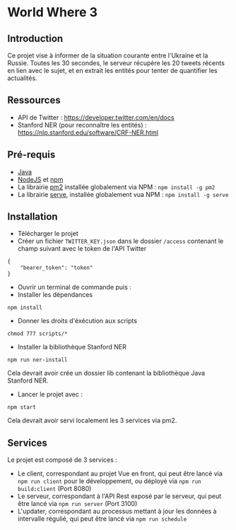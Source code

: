 # World Where 3

## Introduction

Ce projet vise à informer de la situation courante entre l'Ukraine et la Russie.
Toutes les 30 secondes, le serveur récupère les 20 tweets récents en lien avec le sujet, et en extrait les entités pour tenter de quantifier les actualités.

## Ressources
- API de Twitter : https://developer.twitter.com/en/docs
- Stanford NER (pour reconnaître les entités) : https://nlp.stanford.edu/software/CRF-NER.html

## Pré-requis
- <a href="https://www.java.com">Java</a>
- <a href="https://nodejs.org">NodeJS</a> et <a href="https://www.npmjs.com">npm</a>
- La librairie <a href="https://www.npmjs.com/package/pm2">pm2</a> installée globalement via NPM : `npm install -g pm2`
- La librairie <a href="https://www.npmjs.com/package/serve">serve</a>, installée globalement vua NPM : `npm install -g serve`

## Installation
- Télécharger le projet
- Créer un fichier `TWITTER_KEY.json` dans le dossier `/access` contenant le champ suivant avec le token de l'API Twitter
```
{
    "bearer_token": "token"
}
```
- Ouvrir un terminal de commande puis :
- Installer les dépendances
```
npm install
```
- Donner les droits d'éxécution aux scripts
```
chmod 777 scripts/*
```
- Installer la bibliothèque Stanford NER
```
npm run ner-install
```
Cela devrait avoir crée un dossier lib contenant la bibliothèque Java Stanford NER.
- Lancer le projet avec :
```
npm start
```
Cela devrait avoir servi localement les 3 services via pm2.

## Services
Le projet est composé de 3 services :
- Le client, correspondant au projet Vue en front, qui peut être lancé via `npm run client` pour le développement, ou déployé via `npm run build:client` (Port 8080)
- Le serveur, correspondant à l'API Rest exposé par le serveur, qui peut être lancé via `npm run server` (Port 3100)
- L'updater, correspondant au processus mettant à jour les données à intervalle régulié, qui peut être lancé via `npm run schedule`
